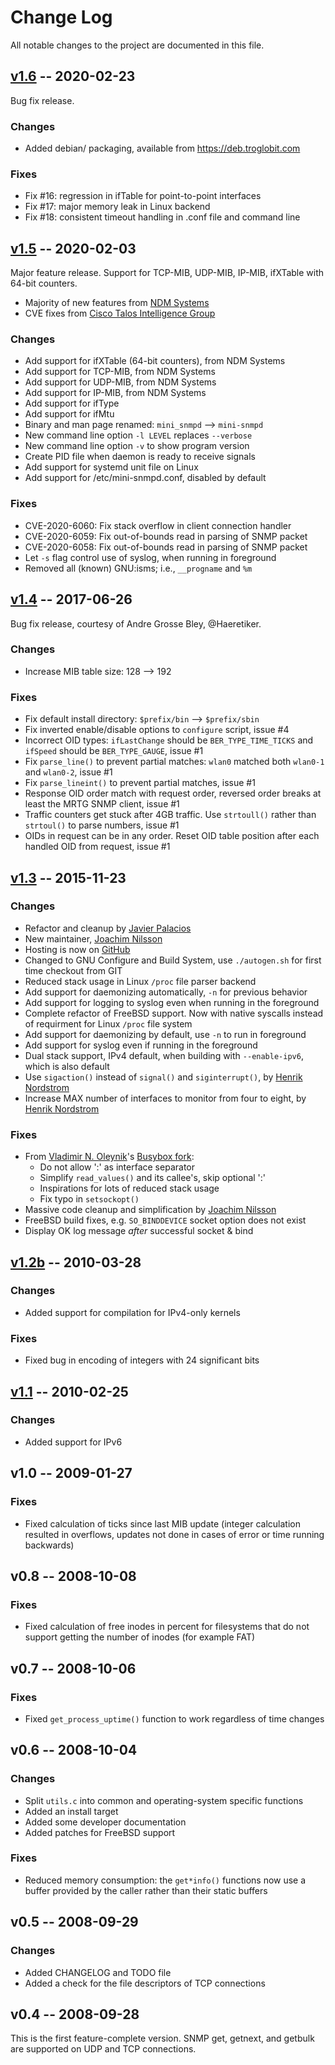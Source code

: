 Change Log
==========

All notable changes to the project are documented in this file.


[v1.6][] -- 2020-02-23
----------------------

Bug fix release.

### Changes
- Added debian/ packaging, available from https://deb.troglobit.com

### Fixes
- Fix #16: regression in ifTable for point-to-point interfaces
- Fix #17: major memory leak in Linux backend
- Fix #18: consistent timeout handling in .conf file and command line


[v1.5][] -- 2020-02-03
----------------------

Major feature release.  Support for TCP-MIB, UDP-MIB, IP-MIB,
ifXTable with 64-bit counters.

- Majority of new features from [NDM Systems][]
- CVE fixes from [Cisco Talos Intelligence Group][talos]

### Changes
- Add support for ifXTable (64-bit counters), from NDM Systems
- Add support for TCP-MIB, from NDM Systems
- Add support for UDP-MIB, from NDM Systems
- Add support for IP-MIB, from NDM Systems
- Add support for ifType
- Add support for ifMtu
- Binary and man page renamed: `mini_snmpd` --> `mini-snmpd`
- New command line option `-l LEVEL` replaces `--verbose`
- New command line option `-v` to show program version
- Create PID file when daemon is ready to receive signals
- Add support for systemd unit file on Linux
- Add support for /etc/mini-snmpd.conf, disabled by default

### Fixes
- CVE-2020-6060: Fix stack overflow in client connection handler
- CVE-2020-6059: Fix out-of-bounds read in parsing of SNMP packet
- CVE-2020-6058: Fix out-of-bounds read in parsing of SNMP packet
- Let `-s` flag control use of syslog, when running in foreground
- Removed all (known) GNU:isms; i.e., `__progname` and `%m`


[v1.4][] -- 2017-06-26
----------------------

Bug fix release, courtesy of Andre Grosse Bley, @Haeretiker.

### Changes
- Increase MIB table size: 128 --> 192

### Fixes
- Fix default install directory: `$prefix/bin` --> `$prefix/sbin`
- Fix inverted enable/disable options to `configure` script, issue #4
- Incorrect OID types: `ifLastChange` should be `BER_TYPE_TIME_TICKS`
  and `ifSpeed` should be `BER_TYPE_GAUGE`, issue #1
- Fix `parse_line()` to prevent partial matches: `wlan0` matched both
  `wlan0-1` and `wlan0-2`, issue #1
- Fix `parse_lineint()` to prevent partial matches, issue #1
- Response OID order match with request order, reversed order breaks at
  least the MRTG SNMP client, issue #1
- Traffic counters get stuck after 4GB traffic.  Use `strtoull()` rather
  than `strtoul()` to parse numbers, issue #1
- OIDs in request can be in any order.  Reset OID table position after
  each handled OID from request, issue #1


[v1.3][] -- 2015-11-23
----------------------

### Changes

- Refactor and cleanup by [Javier Palacios][palacios]
- New maintainer, [Joachim Nilsson][troglobit]
- Hosting is now on [GitHub][home]
- Changed to GNU Configure and Build System, use `./autogen.sh` for
  first time checkout from GIT
- Reduced stack usage in Linux `/proc` file parser backend
- Add support for daemonizing automatically, `-n` for previous behavior
- Add support for logging to syslog even when running in the foreground
- Complete refactor of FreeBSD support.  Now with native syscalls instead
  of requirment for Linux `/proc` file system
- Add support for daemonizing by default, use `-n` to run in foreground
- Add support for syslog even if running in the foreground
- Dual stack support, IPv4 default, when building with `--enable-ipv6`,
  which is also default
- Use `sigaction()` instead of `signal()` and `siginterrupt()`, by
  [Henrik Nordstrom][hno]
- Increase MAX number of interfaces to monitor from four to eight, by
  [Henrik Nordstrom][hno]

### Fixes
- From [Vladimir N. Oleynik][dzo]'s [Busybox fork][vodz-fork]:
  - Do not allow ':' as interface separator
  - Simplify `read_values()` and its callee's, skip optional ':'
  - Inspirations for lots of reduced stack usage
  - Fix typo in `setsockopt()`
- Massive code cleanup and simplification by [Joachim Nilsson][troglobit]
- FreeBSD build fixes, e.g. `SO_BINDDEVICE` socket option does not exist
- Display OK log message *after* successful socket & bind


[v1.2b][] -- 2010-03-28
-----------------------

### Changes

- Added support for compilation for IPv4-only kernels

### Fixes

- Fixed bug in encoding of integers with 24 significant bits


[v1.1][] -- 2010-02-25
----------------------

### Changes

- Added support for IPv6


v1.0 -- 2009-01-27
------------------

### Fixes

- Fixed calculation of ticks since last MIB update (integer calculation
  resulted in overflows, updates not done in cases of error or time
  running backwards)


v0.8 -- 2008-10-08
------------------

### Fixes

- Fixed calculation of free inodes in percent for filesystems that do
  not support getting the number of inodes (for example FAT)


v0.7 -- 2008-10-06
------------------

### Fixes

- Fixed `get_process_uptime()` function to work regardless of time
  changes


v0.6 -- 2008-10-04
------------------

### Changes

- Split `utils.c` into common and operating-system specific functions
- Added an install target
- Added some developer documentation
- Added patches for FreeBSD support

### Fixes

- Reduced memory consumption: the `get*info()` functions now use a
  buffer provided by the caller rather than their static buffers


v0.5 -- 2008-09-29
------------------

### Changes

- Added CHANGELOG and TODO file
- Added a check for the file descriptors of TCP connections

v0.4 -- 2008-09-28
------------------

This is the first feature-complete version.  SNMP get, getnext, and
getbulk are supported on UDP and TCP connections.


[UNRELEASED]:  https://github.com/troglobit/mini-snmpd/compare/v1.6...HEAD
[v1.6]:        https://github.com/troglobit/mini-snmpd/compare/v1.5...v1.6
[v1.5]:        https://github.com/troglobit/mini-snmpd/compare/v1.4...v1.5
[v1.4]:        https://github.com/troglobit/mini-snmpd/compare/v1.3...v1.4
[v1.3]:        https://github.com/troglobit/mini-snmpd/compare/v1.2b...v1.3
[v1.2b]:       https://github.com/troglobit/mini-snmpd/compare/v1.1...v1.2b
[v1.1]:        https://github.com/troglobit/mini-snmpd/compare/v1.0...v1.1
[dzo]:         <mailto:dzo@simtreas.ru>
[hno]:         https://github.com/hno
[home]:        https://github.com/troglobit/mini-snmpd
[palacios]:    https://github.com/javiplx
[NDM Systems]: https://github.com/ndmsystems
[talos]:       https://twitter.com/talossecurity
[troglobit]:   https://github.com/troglobit
[vodz-fork]:   http://www.simtreas.ru/~dzo/busybox-vodz.html
